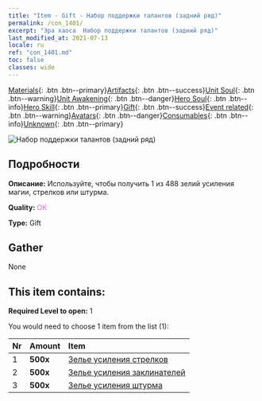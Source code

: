 ```yaml
---
title: "Item - Gift - Набор поддержки талантов (задний ряд)"
permalink: /con_1401/
excerpt: "Эра хаоса  Набор поддержки талантов (задний ряд)"
last_modified_at: 2021-07-13
locale: ru
ref: "con_1401.md"
toc: false
classes: wide
---
```

 [Materials](/ItemsRU/){: .btn .btn--primary}[Artifacts](/ItemsRU/Artifacts/){: .btn .btn--success}[Unit Soul](/ItemsRU/UnitSoul/){: .btn .btn--warning}[Unit Awakening](/ItemsRU/UnitAwakening/){: .btn .btn--danger}[Hero Soul](/ItemsRU/HeroSoul/){: .btn .btn--info}[Hero Skill](/ItemsRU/HeroSkill/){: .btn .btn--primary}[Gift](/ItemsRU/Gift/){: .btn .btn--success}[Event related](/ItemsRU/Events/){: .btn .btn--warning}[Avatars](/ItemsRU/Avatars/){: .btn .btn--danger}[Consumables](/ItemsRU/Consumables/){: .btn .btn--info}[Unknown](/ItemsRU/Unknown/){: .btn .btn--primary}

 ![Набор поддержки талантов (задний ряд)](/images/t/i_907015.png)

## Подробности
 **Описание:** Используйте, чтобы получить 1 из 488 зелий усиления магии, стрелков или штурма.

 **Quality:** <span style="color: #DA70D6">OK</span>

 **Type:** Gift

## Gather

  None

## This item contains:

 **Required Level to open:** 1

 You would need to choose 1 item from the list (1):

  | Nr | Amount |     Item    |
  |:---|:-------|:------------|
  | 1 |  **500x** | [Зелье усиления стрелков](/ItemsRU/con_789/) |  | 
  | 2 |  **500x** | [Зелье усиления заклинателей](/ItemsRU/con_790/) |  | 
  | 3 |  **500x** | [Зелье усиления штурма](/ItemsRU/con_788/) |  | 
